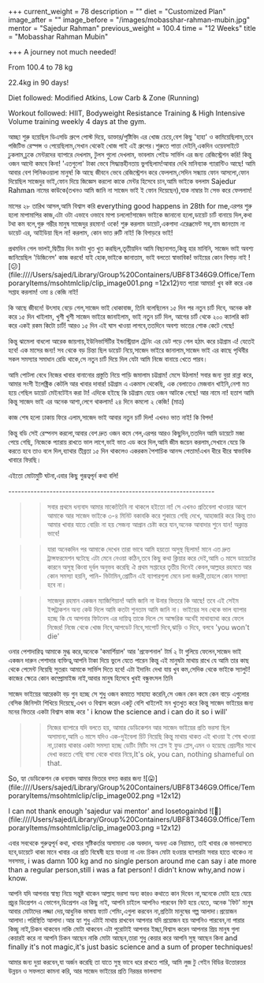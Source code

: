 +++
current_weight = 78
description = ""
diet = "Customized Plan"
image_after = ""
image_before = "/images/mobasshar-rahman-mubin.jpg"
mentor = "Sajedur Rahman"
previous_weight = 100.4
time = "12 Weeks"
title = "Mobasshar Rahman Mubin"

+++
A journey not much needed!

From 100.4 to 78 kg

22\.4kg in 90 days!

Diet followed: Modified Atkins, Low Carb & Zone (Running)

Workout followed: HIIT, Bodyweight Resistance Training & High Intensive Volume training weekly 4 days at the gym.

আচ্ছা শুরু হয়েছিল ডিএসডি গ্রুপে পোস্ট দিয়ে, ডাক্তার/পুষ্টিবিদ এর খোজ চেয়ে,বেশ কিছু 'হাহা' ও কামিয়েছিলাম,তবে পজিটিভ রেস্পন্স ও পেয়েছিলাম,সেখান থেকেই খোজ পাই এই গ্রুপের।শুরুতে পাত্তা দেইনি,একদিন ওয়েবসাইটে ঢুকলাম,ঢুকে মেন্টরদের ব্যাপারে দেখলাম, টুলস গুলো দেখলাম, ভাবলাম পেইড সার্ভিস এর জন্য রেজিস্ট্রেশন করি! কিন্তু ওজন আদৌ কমবে কিনা! 'এতগুলো' টাকা ভেবে সিদ্ধান্তহীনতায় ভুগছিলাম!আবার দেখি মানিব্যাক গ্যারান্টিও আছে! আমি আবার বেশ পিনিকওয়ালা মানুষ! কি আছে জীবনে ভেবে রেজিস্ট্রেশন করে ফেললাম,সেদিন সন্ধ্যায় ফোন আসলো,ফোন দিয়েছিল সাজেদুর ভাই,ফোন দিয়ে জিজ্ঞেস করলো কাকে মেন্টর হিসেবে চান,আমি ভাইকে বললাম Sajedur Rahman নামের কাউকে(তখনও আমি জানি না সাজেদ ভাই ই ফোন দিয়েছেন),যাক নাম্বার টা সেভ করে ফেললাম!

মাসের ২৮ তারিখ আসল,আমি বিশ্বাস করি everything good happens in 28th for me,এরপর শুরু হলো মাপামাপির কাজ,এটা ওটা এভাবে ওভাবে মাপা চললো!সাজেদ ভাইকে জানানো হলো,ডায়েট চার্ট বানায়ে দিল,কথা টথা কম বলে,গুরু গম্ভীর মানুষ সাজেদুর রহমান! ওকে! শুরু করলাম ডায়েট,একগাদা এরেঞ্জমেন্ট সহ,নাম জানতাম না ডায়েট এর, আইডিয়া ছিল না! করলাম, কোন ভাত রুটি নাই! কি বিগাড়রে ভাই!

প্রথমদিন গেল ভালই,দ্বিতীয় দিন মনটা খুত খুত করছিল,তৃতীয়দিন আমি বিছানাগত,কিন্তু হার মানিনি, সাজেদ ভাই অবশ্য জানিয়েছিল 'ডিজিনেস' কাজ করবে! যাই হোক,ভাইকে জানাতাম, ভাই বলতো স্বাভাবিক! ভাইয়ের কোন বিগাড় নাই ![😕](file:////Users/sajed/Library/Group%20Containers/UBF8T346G9.Office/TemporaryItems/msohtmlclip/clip_image001.png =12x12)যত প্যারা আমার! খুব কষ্ট করে এক সপ্তাহ করলাম! ওমা ৪ কেজি নাই!

কি আছে জীবনে! উৎসাহ বেড়ে গেল,সাজেদ ভাই ধোকাবাজ, তিনি বলেছিলেন ১৫ দিন পর নতুন চার্ট দিবে, অনেক কষ্ট করে ১৫ দিন খাইলাম, খুশী খুশী সাজেদ ভাইরে জানাইলাম, ভাই নতুন চার্ট দিল, আগের চার্ট থেকে ২০০ ক্যালরি কাট করে একই রকম কিটো চার্ট! আরও ১৫ দিন এই ঘাস খাওয়া লাগবে,ততদিনে অবশ্য ভাতের শোক কেটে গেছে!

কিন্তু ঝামেলা বাধলো আরেক জায়গায়,ইউনিভার্সিটির ইন্ডাস্ট্রিয়াল ট্রেনিং এর ডেট পড়ে গেল হঠাৎ করে চট্টগ্রাম এ! যেতেই হবে! এক মাসের জন্য! সব থেকে বড় চিন্তা ছিল ডায়েট নিয়ে,সাজেদ ভাইরে জানালাম,সাজেদ ভাই এর কাছে পৃথিবীর সকল সমস্যার সমাধান রেডি থাকে,সে নতুন চার্ট দিয়ে দিল যেটা আমি নিজে বানায়ে খেতে পারব।

আমি পোটলা বেধে নিজের খাবার বানানোর প্রস্তুতি নিয়ে পাড়ি জমালাম চট্টগ্রাম! মেসে উঠলাম! সবার জন্য বুয়া রান্না করে, আমার সংগী ইলেক্ট্রিক কেটলি আর খাবার দাবার! চট্টগ্রাম এ একমাস থেকেছি, এক বেলাতেও মেজবান খাইনি,নেশা মত হয়ে গেছিল ডায়েট মেইনটেইন করা টা! এদিকে হইছে কি চট্টগ্রাম যেয়ে ওজন আটকে গেছে! আর নামে না! হতাশ আমি কিন্তু সাজেদ ভাই এর অনেক আশা,লেগে থাকলাম! ২৪ দিনে কমলো ২ কেজি! (মাত্র)

কাজ শেষ হলো ঢাকায় ফিরে এলাম,সাজেদ ভাই আবার নতুন চার্ট দিল! এখনও ভাত নাই! কি বিপদ!

কিন্তু বডি সেই রেস্পনস করলো,আবার বেশ দ্রুত ওজন কমে গেল,এরপর আরও কিছুদিন,ততদিন আমি ডায়েটে মজা পেয়ে গেছি, নিজেকে প্যারায় রাখতে ভাল লাগে,ভাই ভাত এড করে দিল,আমি জীম জয়েন করলাম,সেখানে যেয়ে কি করতে হবে তাও বলে দিল,ব্যাথার তীব্রতা ১৫ দিন থাকলেও একরকম পৈশাচিক আনন্দ পেতাম!এখন ধীরে ধীরে স্বাভাবিক খাবারে ফিরছি।

এইতো মোটামুটি ঘটনা,এবার কিছু গুরূত্বপূর্ন কথা বলি!

\-----------------------------------------------------------------

>>সবার প্রথমে ধন্যবাদ আমার মাকে!তিনি না থাকলে হইতো না! সে এখনও প্রতিবেলা খাওয়ার আগে আমাকে আর সাজেদ ভাইকে ৩-৪ মিনিট বকাবকি করে শুকায়ে গেছি দেখে, আহাজারি করে কিন্তু তাও আমার খাবার যাতে বোরিং না হয় সেজন্য আপ্রান চেষ্টা করে যান,অনেক আবাদার শুনে যান! অক্লান্ত ভাবে!

>>যারা অনেকদিন পর আমাকে দেখেন তারা ভাবে আমি হয়তো অসুস্থ ছিলাম! মানে এত দ্রুত ট্রান্সফরমেশন ঘটেছে এটা মেনে নেওয়া কঠিন,তবে কিছু কথা ক্লিয়ার করে দেই,আমি ৩ মাসে ডায়েটের কারনে অসুস্থ কিংবা দূর্বল অনুভব করেছি ঐ প্রথম সপ্তাহের তৃতীয় দিনেই কেবল,আল্লহর রহমতে আর কোন সমস্যা হয়নি, পানি- ভিটামিন,প্রোটিন এই ব্যাপারগুলা মেনে চলা জরুরী,তাহলে কোন সমস্যা হবে না।

>>সাজেদুর রহমান একজন ম্যাজিশিয়ান! আমি জানি না উনার ভিতরে কি আছে! তবে এই সেইম ইন্সট্রাকশন অন্য কেউ দিলে আমি কতটা শুনতাম আমি জানি না। ভাইয়ের সব থেকে ভাল ব্যাপার হচ্ছে কি যে আপনার ফিটনেস এর দায়িত্ব তাকে দিলে সে আক্ষরিক অর্থেই মাথাব্যাথা করে ফেলে নিজের! নিজে থেকে খোজ নিবে,আপডেট নিবে,সাপোর্ট দিবে,ঝাড়ি ও দিবে, বলবে 'you won't die'

ওনার পেশাদারিত্ব আমাকে মুগ্ধ করে,অনেকে 'কমার্শিয়াল' আর 'প্রফেশনাল' টার্ম ২ টা গুলিয়ে ফেলেন,সাজেদ ভাই একজন দারুন পেশাদার ব্যক্তিত্ব,আপনি টাকা দিয়ে ভুলে যেতে পারেন কিন্তু এই মানুষটা মাথায় রাখে যে আমি তার কাছ থেকে পেমেন্ট নিয়েছি সুতরাং আমাকে সার্ভিস দিতে হবে! এটা ইদানিং দেখা যায় খুব কম,সেদিক থেকে ভাইকে স্যালুট! কাজের ক্ষেত্রে কোন কম্প্রোমাইজ নাই,আবার মানুষ হিসেবে খুবই বন্ধুবৎসল তিনি

সাজেদ ভাইয়ের আরেকটা বড় গুন হচ্ছে সে শুধু ওজন কমাতে সাহায্য করেনি,সে ওজন কেন কমে কেন বাড়ে এগুলোর বেসিক জিনিসটা শিখিয়ে দিয়েছে,এখন ও বিশ্বাস করেন একটু বেশি খাইলেই মন খুতখুত করে কিন্তু সাজেদ ভাইয়ের জন্য মনের ভিতরে একটা বিশ্বাস কাজ করে ' i know the science and i can do it so i will'

>>নিজের ব্যাপারে যদি বলতে হয়, আমার ডেডিকেশন আর সাজেদ ভাইয়ের প্রতি ভরসা ছিল অসামান্য,আমি ৩ মাসে যদিও এক-দুইবেলা চিট নিয়েছি কিন্তু মাথায় থাকত এই খাওয়া ই শেষ খাওয়া না,ঢাকায় থাকার একটা সমস্যা হচ্ছে ডেটিং মিটিং সব প্লেস ই ফুড প্লেস,এমন ও হয়েছে প্রেয়সীর সাথে দেখা করতে গেছি বাসা থেকে খাবার নিয়ে,It's ok, you can, nothing shameful on that.

So, হ্যা ডেডিকেশন কে ধন্যবাদ আমার ভিতরে বসত করার জন্য ![😛](file:////Users/sajed/Library/Group%20Containers/UBF8T346G9.Office/TemporaryItems/msohtmlclip/clip_image002.png =12x12)

I can not thank enough 'sajedur vai mentor' and losetogainbd ![🙂](file:////Users/sajed/Library/Group%20Containers/UBF8T346G9.Office/TemporaryItems/msohtmlclip/clip_image003.png =12x12)

এবার সবথেকে গুরুত্বপূর্ন কথা, খাবার সৃষ্টিকর্তার অসামান্য এক অবদান, অনন্য এক নিয়ামত, তাই খাবার কে ভালবাসতে হবে,ডায়েটে থাকা মানে খাবার এর প্রতি বিদ্বেষী হয়ে যাওয়া না এবং চিকন মোটা হওয়ার ব্যাপারটা সবার হাতে থাকেও না সবসময়, i was damn 100 kg and no single person around me can say i ate more than a regular person,still i was a fat person! I didn't know why,and now i know.

আপনি যদি আপনার স্বাস্থ্য নিয়ে সন্তুষ্ট থাকেন আল্লাহ ভরসা অন্য কারও কথাতে কান দিবেন না,অনেকে মোটা হয়ে যেয়ে প্রচুর ডিপ্রেশন এ ভোগেন,ডিপ্রেশন এর কিছু নাই, আপনি চাইলে আপনিও পারবেন ফিট হয়ে যেতে, অনেক 'ফিট' মানুষ আবার মোটাদের লজ্জা দেয়,আধুনিক ভাষায় ফ্যাট শেমিং,এগুলা করবেন না,প্রতিটা মানুষের গল্প আলাদা।প্রয়োজন আলাদা।পরিস্থিতি আলাদা।আর হ্যা শুধু এটাই মাথায় রাখবেন আপনার যদি প্রয়োজন হয় আপনিও পারবেন,না পারার কিচ্ছু নাই,চিকন থাকবেন নাকি মোটা থাকবেন এটা পুরোটাই আপনার ইচ্ছা,বিশ্বাস করেন আপনার প্রিয় মানুষ গুলা কেয়ারই করে না আপনি চিকন আছেন নাকি মোটা আছেন,তারা শুধু কেয়ার করে আপনি সুস্থ আছেন কিনা and finally it's not magic,it's just basic science and a sum of proper techniques!

আমার জন্য দুয়া করবেন,যা অর্জন করেছি তা যাতে সুস্থ ভাবে ধরে রাখতে পারি, আমি লুজ টু গেইন বিডির উত্তোরত্তর উন্নয়ন ও সফলতা কামনা করি, আর সাজেদ ভাইয়ের প্রতি নিরন্তর ভালবাসা